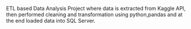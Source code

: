 ETL based Data Analysis Project where data is extracted from Kaggle API, then performed cleaning and transformation using python,pandas and at the end loaded data into SQL Server.
